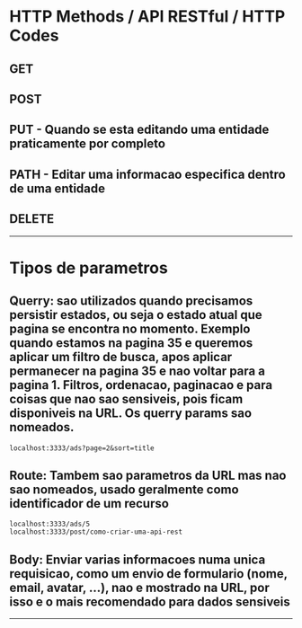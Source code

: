 # HTTP Methods / API RESTful / HTTP Codes

## GET
## POST
## PUT - Quando se esta editando uma entidade praticamente por completo
## PATH - Editar uma informacao especifica dentro de uma entidade 
## DELETE

----------------------------------------------------------------

# Tipos de parametros 

## Querry: sao utilizados quando precisamos persistir estados, ou seja o estado atual que pagina se encontra no momento. Exemplo quando estamos na pagina 35 e queremos aplicar um filtro de busca, apos aplicar permanecer na pagina 35 e nao voltar para a pagina 1. Filtros, ordenacao, paginacao e para coisas que nao sao sensiveis, pois ficam disponiveis na URL. Os querry params sao nomeados.
    localhost:3333/ads?page=2&sort=title

## Route: Tambem sao parametros da URL mas nao sao nomeados, usado geralmente como identificador de um recurso
    localhost:3333/ads/5
    localhost:3333/post/como-criar-uma-api-rest

## Body: Enviar varias informacoes numa unica requisicao, como um envio de formulario (nome, email, avatar, ...), nao e mostrado na URL, por isso e o mais recomendado para dados sensiveis 

----------------------------------------------------------------

